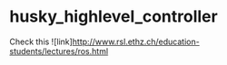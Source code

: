 # husky_highlevel_controller

Check this ![link]http://www.rsl.ethz.ch/education-students/lectures/ros.html
